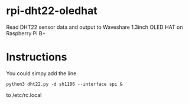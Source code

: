 # rpi-dht22-oledhat
Read DHT22 sensor data and output to Waveshare 1.3inch OLED HAT on Raspberry Pi B+

# Instructions
You could simpy add the line
```
python3 dht22.py -d sh1106 --interface spi &
```
to /etc/rc.local
